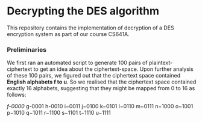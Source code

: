# Decrypting the DES algorithm
This repository contains the implementation of decryption of a DES encryption system as part of our course CS641A.

### Preliminaries

We first ran an automated script to generate 100 pairs of plaintext-ciphertext to get an idea about the ciphertext-space. Upon further analysis of these 100 pairs, we figured out that the ciphertext space contained **English alphabets f to u**. So we realised that the ciphertext space contained exactly 16 alphabets, suggesting that they might be mapped from 0 to 16 as follows: 


_f-0000_
g-0001
h-0010
i−0011
j−0100 
k−0101 
l−0110 
m−0111 
n−1000 
o−1001 
p−1010 
q−1011 
r−1100 
s−1101 
t−1110 
u−1111
